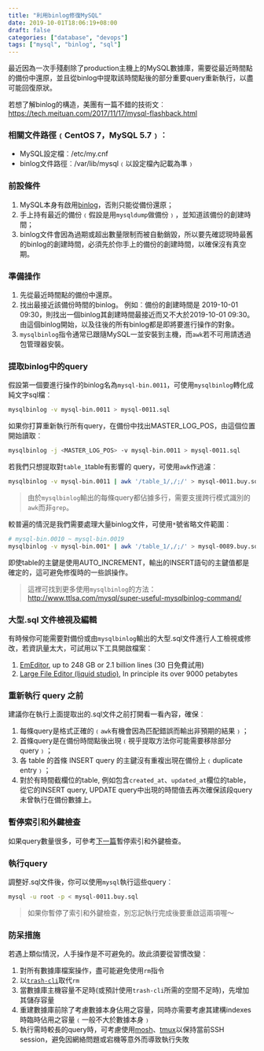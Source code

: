 ```yaml
---
title: "利用binlog修復MySQL"
date: 2019-10-01T18:06:19+08:00
draft: false
categories: ["database", "devops"]
tags: ["mysql", "binlog", "sql"]
---
```


最近因為一次手殘剷除了production主機上的MySQL數據庫，需要從最近時間點的備份中還原，並且從binlog中提取該時間點後的部分重要query重新執行，以盡可能回復原狀。

<!--more-->

若想了解binlog的構造，美團有一篇不錯的技術文︰https://tech.meituan.com/2017/11/17/mysql-flashback.html

### 相關文件路徑﹙CentOS 7，MySQL 5.7﹚︰

- MySQL設定檔︰/etc/my.cnf
- binlog文件路徑︰/var/lib/mysql﹙以設定檔內記載為準﹚

### 前設條件

1. MySQL本身有啟用[binlog](https://dev.mysql.com/doc/refman/5.7/en/replication-howto-masterbaseconfig.html)，否則只能從備份還原；
2. 手上持有最近的備份﹙假設是用`mysqldump`做備份﹚，並知道該備份的創建時間；
3. binlog文件會因為過期或超出數量限制而被自動銷毀，所以要先確認現時最舊的binlog的創建時間，必須先於你手上的備份的創建時間，以確保沒有真空期。

### 準備操作

1. 先從最近時間點的備份中還原。
2. 找出最接近該備份時間的binlog。
   例如︰備份的創建時間是 2019-10-01 09:30，則找出一個binlog其創建時間最接近而又不大於2019-10-01 09:30。
   由這個binlog開始，以及往後的所有binlog都是即將要進行操作的對象。
3. `mysqlbinlog`指令通常已跟隨MySQL一並安裝到主機，而`awk`若不可用請透過包管理器安裝。

### 提取binlog中的query

假設第一個要進行操作的binlog名為`mysql-bin.0011`，可使用`mysqlbinlog`轉化成純文字sql檔︰

```sh
mysqlbinlog -v mysql-bin.0011 > mysql-0011.sql
```

如果你打算重新執行所有query，在備份中找出MASTER_LOG_POS，由這個位置開始讀取︰

```sh
mysqlbinlog -j <MASTER_LOG_POS> -v mysql-bin.0011 > mysql-0011.sql
```

若我們只想提取對`table_1`table有影響的 query，可使用`awk`作過濾︰

```sh
mysqlbinlog -v mysql-bin.0011 | awk '/table_1/,/;/' > mysql-0011.buy.sql
```

> 由於`mysqlbinlog`輸出的每條query都佔據多行，需要支援跨行模式識別的`awk`而非`grep`。

較普遍的情況是我們需要處理大量binlog文件，可使用`*`號省略文件範圍︰

```sh
# mysql-bin.0010 ~ mysql-bin.0019
mysqlbinlog -v mysql-bin.001* | awk '/table_1/,/;/' > mysql-0089.buy.sql
```

即使table的主鍵是使用AUTO_INCREMENT，輸出的INSERT語句的主鍵值都是確定的，這可避免修復時的一些誤操作。

> 這裡可找到更多使用`mysqlbinlog`的方法：http://www.ttlsa.com/mysql/super-useful-mysqlbinlog-command/

### 大型.sql 文件檢視及編輯

有時候你可能需要對備份或由`mysqlbinlog`輸出的大型.sql文件進行人工檢視或修改，若資訊量太大，可試用以下工具開啟檔案︰

1. [EmEditor](https://www.emeditor.com/), up to 248 GB or 2.1 billion lines (30 日免費試用)
2. [Large File Editor (liquid studio)](https://www.liquid-technologies.com/large-file-editor), In principle its over 9000 petabytes

### 重新執行 query 之前

建議你在執行上面提取出的.sql文件之前打開看一看內容，確保︰

1. 每條query是格式正確的﹙`awk`有機會因為匹配錯誤而輸出非預期的結果﹚；
2. 首條query是在備份時間點後出現﹙視乎提取方法你可能需要移除部分 query﹚；
3. 各 table 的首條 INSERT query 的主鍵沒有重複出現在備份上﹙duplicate entry﹚；
4. 對於有時間截欄位的table, 例如包含`created_at`、`updated_at`欄位的table，從它的INSERT query, UPDATE query中出現的時間值去再次確保該段query未曾執行在備份數據上。

### 暫停索引和外鍵檢查

如果query數量很多，可參考[下一篇](/posts/2019/stop-mysql-indexing-and-reference-checking)暫停索引和外鍵檢查。

### 執行query

調整好.sql文件後，你可以使用`mysql`執行這些query︰

```sh
mysql -u root -p < mysql-0011.buy.sql
```

> 如果你暫停了索引和外鍵檢查，別忘記執行完成後要重啟這兩項喔～

### 防呆措施

若遇上類似情況，人手操作是不可避免的。故此須要從習慣改變︰

1. 對所有數據庫檔案操作，盡可能避免使用`rm`指令
2. 以[`trash-cli`](https://github.com/andreafrancia/trash-cli)取代`rm`
3. 當數據庫主機容量不足時(或預計使用`trash-cli`所需的空間不足時)，先增加其儲存容量
4. 重建數據庫前除了考慮數據本身佔用之容量，同時亦需要考慮其建構indexes時臨時佔用之容量﹙一般不大於數據本身﹚
5. 執行需時較長的query時，可考慮使用[mosh](https://mosh.org/)、[tmux](https://github.com/tmux/tmux)以保持當前SSH session，避免因網絡問題或宕機等意外而導致執行失敗
